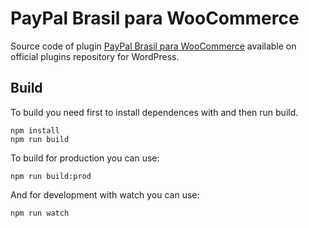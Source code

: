 # PayPal Brasil para WooCommerce

Source code of plugin [PayPal Brasil para WooCommerce](https://wordpress.org/plugins/paypal-brasil-para-woocommerce/) available on official plugins repository for WordPress.

## Build

To build you need first to install dependences with and then run build.

```
npm install
npm run build
```

To build for production you can use:

```
npm run build:prod
```

And for development with watch you can use:

```
npm run watch
```
